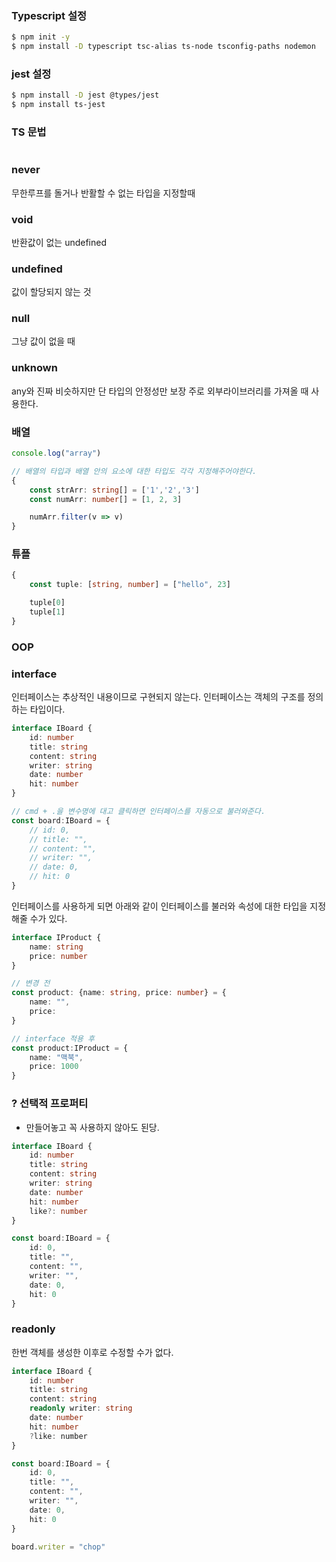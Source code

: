 ### Typescript 설정
```sh
$ npm init -y
$ npm install -D typescript tsc-alias ts-node tsconfig-paths nodemon
```

### jest 설정
```sh
$ npm install -D jest @types/jest
$ npm install ts-jest
```
### TS 문법
#
### never
무한루프를 돌거나 반활할 수 없는 타입을 지정할때

### void
반환값이 없는 undefined

### undefined 
값이 할당되지 않는 것

### null
그냥 값이 없을 때

### unknown
any와 진짜 비슷하지만 단 타입의 안정성만 보장
주로 외부라이브러리를 가져올 때 사용한다.

### 배열
```ts
console.log("array")

// 배열의 타입과 배열 안의 요소에 대한 타입도 각각 지정해주어야한다.
{
    const strArr: string[] = ['1','2','3']
    const numArr: number[] = [1, 2, 3]

    numArr.filter(v => v)
}
```

### 튜플
```ts
{
    const tuple: [string, number] = ["hello", 23]

    tuple[0]
    tuple[1]
}
```

### OOP


### interface
인터페이스는 추상적인 내용이므로 구현되지 않는다.
인터페이스는 객체의 구조를 정의하는 타입이다.

```ts
interface IBoard {
    id: number
    title: string
    content: string
    writer: string
    date: number
    hit: number
}

// cmd + .을 변수명에 대고 클릭하면 인터페이스를 자동으로 불러와준다.
const board:IBoard = {
    // id: 0,
    // title: "",
    // content: "",
    // writer: "",
    // date: 0,
    // hit: 0
}
```

인터페이스를 사용하게 되면 아래와 같이 인터페이스를 불러와 속성에 대한 타입을 지정해줄 수가 있다.
```ts
interface IProduct {
    name: string
    price: number
}

// 변경 전
const product: {name: string, price: number} = {
    name: "",
    price: 
}

// interface 적용 후
const product:IProduct = {
    name: "맥북", 
    price: 1000
}
```

### ? 선택적 프로퍼티
- 만들어놓고 꼭 사용하지 않아도 된당.

```ts
interface IBoard {
    id: number
    title: string
    content: string
    writer: string
    date: number
    hit: number
    like?: number
}

const board:IBoard = {
    id: 0,
    title: "",
    content: "",
    writer: "",
    date: 0,
    hit: 0
}
```

### readonly
한번 객체를 생성한 이후로 수정할 수가 없다.
```ts
interface IBoard {
    id: number
    title: string
    content: string
    readonly writer: string
    date: number
    hit: number
    ?like: number
}

const board:IBoard = {
    id: 0,
    title: "",
    content: "",
    writer: "",
    date: 0,
    hit: 0
}

board.writer = "chop"
```